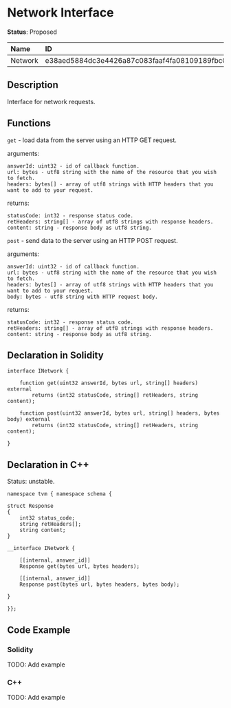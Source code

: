 
# Network Interface

**Status**: Proposed

| Name    | ID                                                                |
| :------ | :---------------------------------------------------------------- |
| Network | e38aed5884dc3e4426a87c083faaf4fa08109189fbc0c79281112f52e062d8ee  |


## Description

Interface for network requests.

## Functions

`get` - load data from the server using an HTTP GET request.

arguments:

    answerId: uint32 - id of callback function.
    url: bytes - utf8 string with the name of the resource that you wish to fetch.
    headers: bytes[] - array of utf8 strings with HTTP headers that you want to add to your request.

returns:

	statusCode: int32 - response status code.
    retHeaders: string[] - array of utf8 strings with response headers.
    content: string - response body as utf8 string.

`post` - send data to the server using an HTTP POST request.

arguments:

    answerId: uint32 - id of callback function.
    url: bytes - utf8 string with the name of the resource that you wish to fetch.
    headers: bytes[] - array of utf8 strings with HTTP headers that you want to add to your request.
    body: bytes - utf8 string with HTTP request body.

returns:

	statusCode: int32 - response status code.
    retHeaders: string[] - array of utf8 strings with response headers.
    content: string - response body as utf8 string.

## Declaration in Solidity

```solidity
interface INetwork {

    function get(uint32 answerId, bytes url, string[] headers) external
        returns (int32 statusCode, string[] retHeaders, string content);

    function post(uint32 answerId, bytes url, string[] headers, bytes body) external
        returns (int32 statusCode, string[] retHeaders, string content);

}
```
## Declaration in C++

Status: unstable.

```
namespace tvm { namespace schema {

struct Response
{
    int32 status_сode;
    string retHeaders[];
    string content;
}

__interface INetwork {

    [[internal, answer_id]]
    Response get(bytes url, bytes headers);

    [[internal, answer_id]]
    Response post(bytes url, bytes headers, bytes body);

}

}};
```

## Code Example

### Solidity

TODO: Add example

### C++

TODO: Add example
